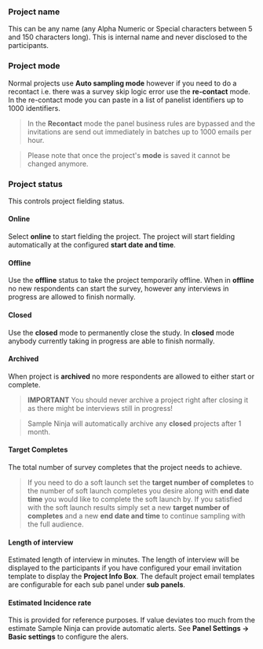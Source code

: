 ### Project name
This can be any name (any Alpha Numeric or Special characters between 5 and 150 characters long). This is internal name and never disclosed to the participants.

### Project mode
Normal projects use **Auto sampling mode** however if you need to do a recontact i.e. there was a survey skip logic error use the **re-contact** mode. In the re-contact mode you can paste in a list of panelist identifiers up to 1000 identifiers.

> In the **Recontact** mode the panel business rules are bypassed and the invitations are send out immediately in batches up to 1000 emails per hour.

> Please note that once the project's **mode** is saved it cannot be changed anymore.

### Project status
This controls project fielding status. 

#### Online
Select **online** to start fielding the project. The project will start fielding automatically at the configured **start date and time**. 

#### Offline
Use the **offline** status to take the project temporarily offline. When in **offline** no new respondents can start the survey, however any interviews in progress are allowed to finish normally. 

#### Closed
Use the **closed** mode to permanently close the study. In **closed** mode anybody currently taking in progress are able to finish normally. 

#### Archived
When project is **archived** no more respondents are allowed to either start or complete.

> **IMPORTANT** You should never archive a project right after closing it as there might be interviews still in progress!

> Sample Ninja will automatically archive any **closed** projects after 1 month. 

#### Target Completes
The total number of survey completes that the project needs to achieve.

> If you need to do a soft launch set the **target number of completes** to the number of soft launch completes you desire along with **end date time** you would like to complete the soft launch by. If you satisfied with the soft launch results simply set a new **target number of completes** and a new **end date and time** to continue sampling with the full audience.

#### Length of interview
Estimated length of interview in minutes. The length of interview will be displayed to the participants if you have configured your email invitation template to display the **Project Info Box**. The default project email templates are configurable for each sub panel under **sub panels**.

#### Estimated Incidence rate
This is provided for reference purposes. If value deviates too much from the estimate Sample Ninja can provide automatic alerts. See **Panel Settings -> Basic settings** to configure the alers.


